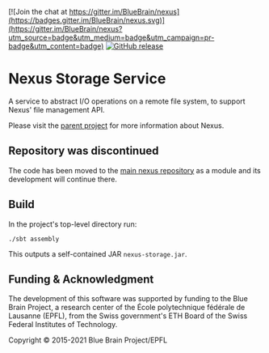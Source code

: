 [![Join the chat at https://gitter.im/BlueBrain/nexus](https://badges.gitter.im/BlueBrain/nexus.svg)](https://gitter.im/BlueBrain/nexus?utm_source=badge&utm_medium=badge&utm_campaign=pr-badge&utm_content=badge)
[![GitHub release](https://img.shields.io/github/release/BlueBrain/nexus-storage.svg)]()

# Nexus Storage Service

A service to abstract I/O operations on a remote file system, to support Nexus' file management API.

Please visit the [parent project](https://github.com/BlueBrain/nexus) for more information about Nexus.

## Repository was discontinued

The code has been moved to the [main nexus repository](https://github.com/bluebrain/nexus) as a module
and its development will continue there.

## Build

In the project's top-level directory run:

```shell script
./sbt assembly
```

This outputs a self-contained JAR `nexus-storage.jar`.

## Funding & Acknowledgment

The development of this software was supported by funding to the Blue Brain Project, a research center of the École polytechnique fédérale de
Lausanne (EPFL), from the Swiss government's ETH Board of the Swiss Federal Institutes of Technology.

Copyright © 2015-2021 Blue Brain Project/EPFL

